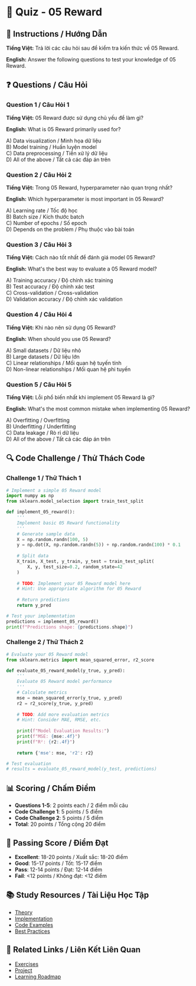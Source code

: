 # 🧠 Quiz - 05 Reward

## 📝 Instructions / Hướng Dẫn

**Tiếng Việt:** Trả lời các câu hỏi sau để kiểm tra kiến thức về 05 Reward.

**English:** Answer the following questions to test your knowledge of 05 Reward.

## ❓ Questions / Câu Hỏi

### Question 1 / Câu Hỏi 1
**Tiếng Việt:** 05 Reward được sử dụng chủ yếu để làm gì?

**English:** What is 05 Reward primarily used for?

A) Data visualization / Minh họa dữ liệu  
B) Model training / Huấn luyện model  
C) Data preprocessing / Tiền xử lý dữ liệu  
D) All of the above / Tất cả các đáp án trên

### Question 2 / Câu Hỏi 2
**Tiếng Việt:** Trong 05 Reward, hyperparameter nào quan trọng nhất?

**English:** Which hyperparameter is most important in 05 Reward?

A) Learning rate / Tốc độ học  
B) Batch size / Kích thước batch  
C) Number of epochs / Số epoch  
D) Depends on the problem / Phụ thuộc vào bài toán

### Question 3 / Câu Hỏi 3
**Tiếng Việt:** Cách nào tốt nhất để đánh giá model 05 Reward?

**English:** What's the best way to evaluate a 05 Reward model?

A) Training accuracy / Độ chính xác training  
B) Test accuracy / Độ chính xác test  
C) Cross-validation / Cross-validation  
D) Validation accuracy / Độ chính xác validation

### Question 4 / Câu Hỏi 4
**Tiếng Việt:** Khi nào nên sử dụng 05 Reward?

**English:** When should you use 05 Reward?

A) Small datasets / Dữ liệu nhỏ  
B) Large datasets / Dữ liệu lớn  
C) Linear relationships / Mối quan hệ tuyến tính  
D) Non-linear relationships / Mối quan hệ phi tuyến

### Question 5 / Câu Hỏi 5
**Tiếng Việt:** Lỗi phổ biến nhất khi implement 05 Reward là gì?

**English:** What's the most common mistake when implementing 05 Reward?

A) Overfitting / Overfitting  
B) Underfitting / Underfitting  
C) Data leakage / Rò rỉ dữ liệu  
D) All of the above / Tất cả các đáp án trên

## 🔍 Code Challenge / Thử Thách Code

### Challenge 1 / Thử Thách 1
```python
# Implement a simple 05 Reward model
import numpy as np
from sklearn.model_selection import train_test_split

def implement_05_reward():
    '''
    Implement basic 05 Reward functionality
    '''
    # Generate sample data
    X = np.random.randn(100, 5)
    y = np.dot(X, np.random.randn(5)) + np.random.randn(100) * 0.1
    
    # Split data
    X_train, X_test, y_train, y_test = train_test_split(
        X, y, test_size=0.2, random_state=42
    )
    
    # TODO: Implement your 05 Reward model here
    # Hint: Use appropriate algorithm for 05 Reward
    
    # Return predictions
    return y_pred

# Test your implementation
predictions = implement_05_reward()
print(f"Predictions shape: {predictions.shape}")
```

### Challenge 2 / Thử Thách 2
```python
# Evaluate your 05 Reward model
from sklearn.metrics import mean_squared_error, r2_score

def evaluate_05_reward_model(y_true, y_pred):
    '''
    Evaluate 05 Reward model performance
    '''
    # Calculate metrics
    mse = mean_squared_error(y_true, y_pred)
    r2 = r2_score(y_true, y_pred)
    
    # TODO: Add more evaluation metrics
    # Hint: Consider MAE, RMSE, etc.
    
    print(f"Model Evaluation Results:")
    print(f"MSE: {mse:.4f}")
    print(f"R²: {r2:.4f}")
    
    return {'mse': mse, 'r2': r2}

# Test evaluation
# results = evaluate_05_reward_model(y_test, predictions)
```

## 📊 Scoring / Chấm Điểm

- **Questions 1-5**: 2 points each / 2 điểm mỗi câu
- **Code Challenge 1**: 5 points / 5 điểm
- **Code Challenge 2**: 5 points / 5 điểm
- **Total**: 20 points / Tổng cộng 20 điểm

## 🎯 Passing Score / Điểm Đạt

- **Excellent**: 18-20 points / Xuất sắc: 18-20 điểm
- **Good**: 15-17 points / Tốt: 15-17 điểm  
- **Pass**: 12-14 points / Đạt: 12-14 điểm
- **Fail**: <12 points / Không đạt: <12 điểm

## 📚 Study Resources / Tài Liệu Học Tập

- [Theory](./THEORY_05_reward.md)
- [Implementation](./IMPLEMENTATION_05_reward.md)
- [Code Examples](./CODE_EXAMPLES_05_reward.md)
- [Best Practices](./BEST_PRACTICES_05_reward.md)

## 🔗 Related Links / Liên Kết Liên Quan

- [Exercises](./EXERCISES_05_reward.md)
- [Project](./PROJECT_05_reward.md)
- [Learning Roadmap](./LEARNING_ROADMAP_05_reward.md)
